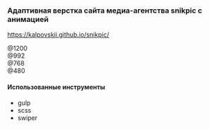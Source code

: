 ### Адаптивная верстка сайта медиа-агентства snikpic с анимацией
https://kalpovskii.github.io/snikpic/ <br>

@1200 <br>
@992 <br>
@768 <br>
@480 <br>
#### Использованные инструменты
* gulp 
* scss
* swiper


